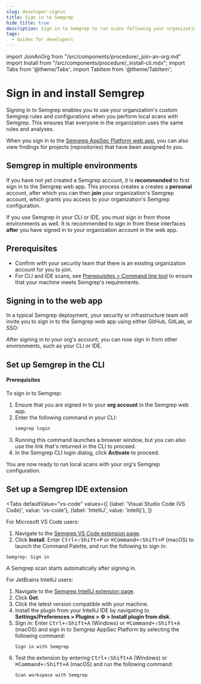 ```yaml
---
slug: developer-signin
title: Sign in to Semgrep
hide_title: true
description: Sign in to Semgrep to run scans following your organization's Semgrep deployment.
tags:
  - Guides for developers
---
```


import JoinAnOrg from "/src/components/procedure/_join-an-org.md"
import Install from "/src/components/procedure/_install-cli.mdx";
import Tabs from '@theme/Tabs';
import TabItem from '@theme/TabItem';

# Sign in and install Semgrep

Signing in to Semgrep enables you to use your organization's custom Semgrep rules and configurations when you perform local scans with Semgrep. This ensures that everyone in the organization uses the same rules and analyses.

When you sign in to the [<i class="fas fa-external-link fa-xs"></i> Semgrep AppSec Platform web app](https://semgrep.dev/login), you can also view findings for projects (repositories) that have been assigned to you.

## Semgrep in multiple environments

If you have not yet created a Semgrep account, it is **recommended** to first sign in to the Semgrep web app. This process creates a creates a **personal** account, after which you can then **join** your organization's Semgrep account, which grants you access to your organization's Semgrep configuration.

If you use Semgrep in your CLI or IDE, you must sign in from those environments as well. It is recommended to sign in from these interfaces **after** you have signed in to your organization account in the web app.

## Prerequisites

- Confirm with your security team that there is an existing organization account for you to join.
- For CLI and IDE scans, see [Prerequisites > Command line tool](/prerequisites#semgrep-command-line-tool) to ensure that your machine meets Semgrep's requirements.

## Signing in to the web app

In a typical Semgrep deployment, your security or infrastructure team will invite you to sign in to the Semgrep web app using either GitHub, GitLab, or SSO:

 <JoinAnOrg />

After signing in to your org's account, you can now sign in from other environments, such as your CLI or IDE.

## Set up Semgrep in the CLI

#### Prerequisites


<Install />

To sign in to Semgrep:

1. Ensure that you are signed in to your **org account** in the Semgrep web app.
1. Enter the following command in your CLI:
    ```bash
    semgrep login
    ``` 
1. Running this command launches a browser window, but you can also use the link that's returned in the CLI to proceed.
1. In the Semgrep CLI login dialog, click **Activate** to proceed.

You are now ready to run local scans with your org's Semgrep configuration.

## Set up a Semgrep IDE extension

<Tabs
    defaultValue="vs-code"
    values={[
    {label: 'Visual Studio Code (VS Code)', value: 'vs-code'},
    {label: 'IntelliJ', value: 'intellij'},
    ]}
>

<TabItem value='vs-code'>

For Microsoft VS Code users:

1. Navigate to the [<i class="fas fa-external-link fa-xs"></i> Semgrep VS Code extension page](https://marketplace.visualstudio.com/items?itemName=Semgrep.semgrep).
1. Click **Install**. Enter <kbd>Ctrl+⇧Shift+P</kbd> or <kbd>⌘Command+⇧Shift+P</kbd> (macOS) to launch the Command Palette, and run the following to sign in:
```
Semgrep: Sign in
```

A Semgrep scan starts automatically after signing in.

</TabItem>

<TabItem value='intellij'>

For JetBrains IntelliJ users:

1. Navigate to the [<i class="fas fa-external-link fa-xs"></i> Semgrep IntelliJ extension page](https://plugins.jetbrains.com/plugin/22622-semgrep).
1. Click **Get**.
1. Click the latest version compatible with your machine.
1. Install the plugin from your IntelliJ IDE by navigating to **Settings/Preferences > Plugins > ⚙️ > Install plugin from disk**.
1. Sign in: Enter <kbd>Ctrl+⇧Shift+A</kbd> (Windows) or <kbd>⌘Command+⇧Shift+A</kbd> (macOS) and sign in to Semgrep AppSec Platform by selecting the following command:
   ```
   Sign in with Semgrep
   ```
3. Test the extension by entering <kbd>Ctrl+⇧Shift+A</kbd> (Windows) or <kbd>⌘Command+⇧Shift+A</kbd> (macOS) and run the following command:
   ```
   Scan workspace with Semgrep
   ```

</TabItem>
</Tabs>


